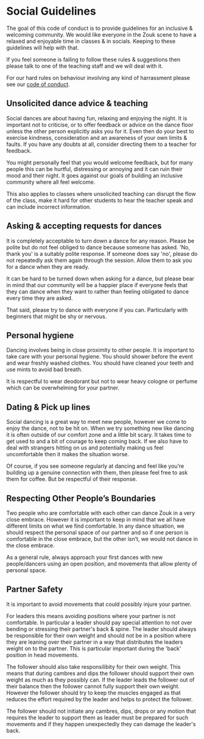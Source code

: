 
# Social Guidelines

The goal of this code of conduct is to provide guidelines for an inclusive & welcoming community. We
would like everyone in the Zouk scene to have a relaxed and enjoyable time in classes & in socials.
Keeping to these guidelines will help with that.

If you feel someone is failing to follow these rules & suggestions then please talk to one of the
teaching staff and we will deal with it.

For our hard rules on behaviour involving any kind of harrassment please see our [code of
conduct](https://github.com/michaeljones/dance-code-of-conduct/blob/master/Code.md).


## Unsolicited dance advice & teaching

Social dances are about having fun, relaxing and enjoying the night. It is important not to
criticise, or to offer feedback or advice on the dance floor unless the other person explicitly asks
you for it. Even then do your best to exercise kindness, consideration and an awareness of your own
limits & faults. If you have any doubts at all, consider directing them to a teacher for feedback.

You might personally feel that you would welcome feedback, but for many people this can be hurtful,
distressing or annoying and it can ruin their mood and their night. It goes against our goals of
building an inclusive community where all feel welcome.

This also applies to classes where unsolicited teaching can disrupt the flow of the class, make it
hard for other students to hear the teacher speak and can include incorrect information.


## Asking & accepting requests for dances

It is completely acceptable to turn down a dance for any reason. Please be polite but do not feel
obliged to dance because someone has asked. 'No, thank you' is a suitably polite response. If
someone does say 'no', please do not repeatedly ask them again through the session. Allow them to
ask you for a dance when they are ready.

It can be hard to be turned down when asking for a dance, but please bear in mind that our community
will be a happier place if everyone feels that they can dance when they want to rather than feeling
obligated to dance every time they are asked. 

That said, please try to dance with everyone if you can. Particularly with beginners that might be
shy or nervous.


## Personal hygiene
Dancing involves being in close proximity to other people. It is important to take care with your
personal hygiene. You should shower before the event and wear freshly washed clothes. You should
have cleaned your teeth and use mints to avoid bad breath.

It is respectful to wear deodorant but not to wear heavy cologne or perfume which can be
overwhelming for your partner.


## Dating & Pick up lines

Social dancing is a great way to meet new people, however we come to enjoy the dance, not to be hit
on. When we try something new like dancing it is often outside of our comfort zone and a little bit
scary. It takes time to get used to and a bit of courage to keep coming back. If we also have to
deal with strangers hitting on us and potentially making us feel uncomfortable then it makes the
situation worse. 

Of course, if you see someone regularly at dancing and feel like you’re building up a genuine
connection with them, then please feel free to ask them for coffee. But be respectful of their
response.


## Respecting Other People’s Boundaries

Two people who are comfortable with each other can dance Zouk in a very close embrace. However it is
important to keep in mind that we all have different limits on what we find comfortable. In any
dance situation, we should respect the personal space of our partner and so if one person is
comfortable in the close embrace, but the other isn’t, we would not dance in the close embrace.

As a general rule, always approach your first dances with new people/dancers using an open position,
and movements that allow plenty of personal space.


## Partner Safety

It is important to avoid movements that could possibly injure your partner.

For leaders this means avoiding positions where your partner is not comfortable. In particular a
leader should pay special attention to not over bending or stressing their partner's back & spine.
The leader should always be responsible for their own weight and should not be in a position where
they are leaning over their partner in a way that distributes the leaders weight on to the partner.
This is particular important during the 'back' position in head movements.

The follower should also take responsilibity for their own weight. This means that during cambres
and dips the follower should support their own weight as much as they possibly can. If the leader
leads the follower out of their balance then the follower cannot fully support their own weight.
However the follower should try to keep the muscles engaged as that reduces the effort required by
the leader and helps to protect the follower.

The follower should not initiate any cambres, dips, drops or any motion that requires the leader to
support them as leader must be prepared for such movements and if they happen unexpectedly they can
damage the leader's back.

